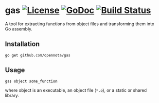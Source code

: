 gas [![License](http://img.shields.io/:license-gpl3-blue.svg)](http://www.gnu.org/licenses/gpl-3.0.html) [![GoDoc](http://godoc.org/github.com/opennota/gas?status.svg)](http://godoc.org/github.com/opennota/gas) [![Build Status](https://travis-ci.org/opennota/gas.png?branch=master)](https://travis-ci.org/opennota/gas)
===

A tool for extracting functions from object files and transforming them into Go assembly.

## Installation

    go get github.com/opennota/gas

## Usage

```
gas object some_function
```

where object is an executable, an object file (`*.o`), or a static or shared library.
